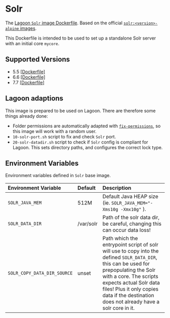 # Solr

The [Lagoon `Solr` image Dockerfile](https://github.com/uselagoon/lagoon-images/blob/main/images/solr/7.7.Dockerfile). Based on the official [`solr:<version>-alpine` images](https://hub.docker.com/_/solr).

This Dockerfile is intended to be used to set up a standalone Solr server with an initial core `mycore`.

## Supported Versions

* 5.5 [\[Dockerfile\]](https://github.com/uselagoon/lagoon-images/blob/main/images/solr/5.5.Dockerfile)
* 6.6 [\[Dockerfile\]](https://github.com/uselagoon/lagoon-images/blob/main/images/solr/6.6.Dockerfile)
* 7.7 [\[Dockerfile\]](https://github.com/uselagoon/lagoon-images/blob/main/images/solr/7.7.Dockerfile)

## Lagoon adaptions

This image is prepared to be used on Lagoon. There are therefore some things already done:

* Folder permissions are automatically adapted with [`fix-permissions`](https://github.com/sclorg/s2i-base-container/blob/master/core/root/usr/bin/fix-permissions), so this image will work with a random user.
* `10-solr-port.sh` script to fix and check `Solr` port.
* `20-solr-datadir.sh` script to check if `Solr` config is compliant for Lagoon.  This sets directory paths, and configures the correct lock type.

## Environment Variables

Environment variables defined in `Solr` base image.

| Environment Variable | Default | Description |
| :--- | :--- | :--- |
| `SOLR_JAVA_MEM` | 512M | Default Java HEAP size \(ie. `SOLR_JAVA_MEM="-Xms10g -Xmx10g"` \). |
| `SOLR_DATA_DIR` | /var/solr | Path of the solr data dir, be careful, changing this can occur data loss! |
| `SOLR_COPY_DATA_DIR_SOURCE` | unset | Path which the entrypoint script of solr will use to copy into the defined `SOLR_DATA_DIR`, this can be used for prepopulating the Solr with a core. The scripts expects actual Solr data files! Plus it only copies data if the destination does not already have a solr core in it. |
